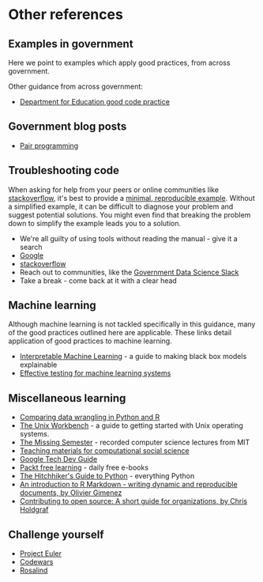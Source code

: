 # Other references

## Examples in government

Here we point to examples which apply good practices, from across government.

Other guidance from across government:
* [Department for Education good code practice](https://dfe-analytical-services.github.io/good-code-practice/index.html)


## Government blog posts

* [Pair programming](https://gds.blog.gov.uk/2018/02/06/how-to-pair-program-effectively-in-6-steps/)

## Troubleshooting code

When asking for help from your peers or online communities like [stackoverflow](https://stackoverflow.com/), it's best to provide a [minimal, reproducible example](https://stackoverflow.com/help/minimal-reproducible-example).
Without a simplified example, it can be difficult to diagnose your problem and suggest potential solutions.
You might even find that breaking the problem down to simplify the example leads you to a solution.

* We're all guilty of using tools without reading the manual - give it a search
* [Google](https://www.google.co.uk)
* [stackoverflow](https://stackoverflow.com/)
* Reach out to communities, like the [Government Data Science Slack](https://govdatascience.slack.com)
* Take a break - come back at it with a clear head


## Machine learning

Although machine learning is not tackled specifically in this guidance, many of the good practices outlined here are applicable.
These links detail application of good practices to machine learning.

* [Interpretable Machine Learning](https://christophm.github.io/interpretable-ml-book/index.html) - a guide to making black box models explainable
* [Effective testing for machine learning systems](https://www.jeremyjordan.me/testing-ml/)


## Miscellaneous learning

* [Comparing data wrangling in Python and R](https://pandas.pydata.org/pandas-docs/stable/getting_started/comparison/comparison_with_r.html)
* [The Unix Workbench](https://seankross.com/the-unix-workbench/) - a guide to getting started with Unix operating systems.
* [The Missing Semester](https://www.youtube.com/channel/UCuXy5tCgEninup9cGplbiFw) - recorded computer science lectures from MIT
* [Teaching materials for computational social science](https://github.com/collections/teaching-computational-social-science)
* [Google Tech Dev Guide](https://techdevguide.withgoogle.com/)
* [Packt free learning](https://www.packtpub.com/free-learning) - daily free e-books
* [The Hitchhiker's Guide to Python](https://docs.python-guide.org/) - everything Python
* [An introduction to R Markdown - writing dynamic and reproducible documents, by Olivier Gimenez](https://oliviergimenez.github.io/intro_rmarkdown/#1)
* [Contributing to open source: A short guide for organizations, by Chris Holdgraf](https://predictablynoisy.com/posts/2020/organizations-help-oss-guide/)


## Challenge yourself

* [Project Euler](https://projecteuler.net/)
* [Codewars](https://www.codewars.com/)
* [Rosalind](http://rosalind.info/problems/locations/) 
